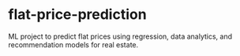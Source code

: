 # flat-price-prediction
ML project to predict flat prices using regression, data analytics, and recommendation models for real estate.
